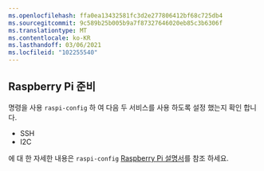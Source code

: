 ```yaml
---
ms.openlocfilehash: ffa0ea13432581fc3d2e277806412bf68c725db4
ms.sourcegitcommit: 9c589b25b005b9a7f87327646020eb85c3b6306f
ms.translationtype: MT
ms.contentlocale: ko-KR
ms.lasthandoff: 03/06/2021
ms.locfileid: "102255540"
---
```

## <a name="prepare-the-raspberry-pi"></a>Raspberry Pi 준비

명령을 사용 `raspi-config` 하 여 다음 두 서비스를 사용 하도록 설정 했는지 확인 합니다.

- SSH
- I2C

에 대 한 자세한 내용은 `raspi-config` [Raspberry Pi 설명서](https://www.raspberrypi.org/documentation/configuration/raspi-config.md)를 참조 하세요.

